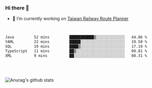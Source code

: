 ### Hi there 👋

- 🔭 I’m currently working on [Taiwan Railway Route Planner](https://github.com/Taiwan-Railway-Route-Planner)

<br/>

<!--START_SECTION:waka-->

```txt
Java         52 mins         ███████████▒░░░░░░░░░░░░░   44.86 %
YAML         22 mins         █████░░░░░░░░░░░░░░░░░░░░   19.50 %
SQL          19 mins         ████▒░░░░░░░░░░░░░░░░░░░░   17.19 %
TypeScript   11 mins         ██▒░░░░░░░░░░░░░░░░░░░░░░   09.81 %
XML          9 mins          ██░░░░░░░░░░░░░░░░░░░░░░░   08.31 %
```

<!--END_SECTION:waka-->

<br/>
<br/>

![Anurag's github stats](https://github-readme-stats.vercel.app/api?username=DepickereSven&show_icons=true&theme=tokyonight)



<!--
**DepickereSven/DepickereSven** is a ✨ _special_ ✨ repository because its `README.md` (this file) appears on your GitHub profile.

Here are some ideas to get you started:

- 🔭 I’m currently working on ...
- 🌱 I’m currently learning ...
- 👯 I’m looking to collaborate on ...
- 🤔 I’m looking for help with ...
- 💬 Ask me about ...
- 📫 How to reach me: ...
- 😄 Pronouns: ...
- ⚡ Fun fact: ...
-->
